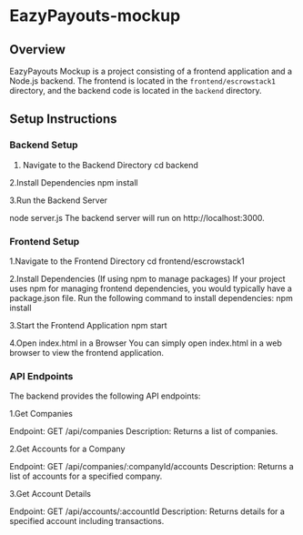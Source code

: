 # EazyPayouts-mockup
## Overview

EazyPayouts Mockup is a project consisting of a frontend application and a Node.js backend. The frontend is located in the `frontend/escrowstack1` directory, and the backend code is located in the `backend` directory.

## Setup Instructions

### Backend Setup

1. Navigate to the Backend Directory
   cd backend
   
2.Install Dependencies
  npm install
  
3.Run the Backend Server

node server.js
The backend server will run on http://localhost:3000.

### Frontend Setup
1.Navigate to the Frontend Directory
cd frontend/escrowstack1

2.Install Dependencies (If using npm to manage packages)
If your project uses npm for managing frontend dependencies, you would typically have a package.json file. Run the following command to install dependencies:
npm install

3.Start the Frontend Application
npm start 

4.Open index.html in a Browser
You can simply open index.html in a web browser to view the frontend application.


### API Endpoints
The backend provides the following API endpoints:

1.Get Companies

Endpoint: GET /api/companies
Description: Returns a list of companies.

2.Get Accounts for a Company

Endpoint: GET /api/companies/:companyId/accounts
Description: Returns a list of accounts for a specified company.

3.Get Account Details

Endpoint: GET /api/accounts/:accountId
Description: Returns details for a specified account including transactions.
